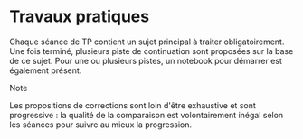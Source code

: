 # Travaux pratiques

Chaque séance de TP contient un sujet principal à traiter obligatoirement. Une fois terminé, plusieurs piste de continuation sont proposées sur la base de ce sujet. Pour une ou plusieurs pistes, un notebook pour démarrer est également présent.

> [!NOTE]
> Les propositions de corrections sont loin d'être exhaustive et sont progressive : la qualité de la comparaison est volontairement inégal selon les séances pour suivre au mieux la progression.
